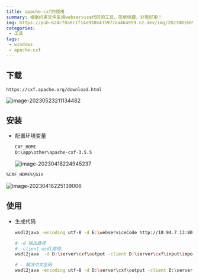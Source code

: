 ```yaml
---
title: apache-cxf的使用
summary: 根据约束文件生成webservice代码的工具，简单快捷，非常好用！
img: https://pub-b24cf0a8c1f14e9386435977aa464959.r2.dev/img/20230816092704.png
categories:
 - 工具
tags:
 - windows
 - apache-cxf
---
```


## 下载

```http
https://cxf.apache.org/download.html
```

![image-20230523211134482](https://pub-b24cf0a8c1f14e9386435977aa464959.r2.dev/img/20230523211136.png)

## 安装

- 配置环境变量

  ```txt
  CXF_HOME
  D:\app\other\apache-cxf-3.5.5
  ```

  ![image-20230418224945237](https://pub-b24cf0a8c1f14e9386435977aa464959.r2.dev/img/image-20230418224945237.png)

```txt
%CXF_HOME%\bin
```



![image-20230418225139006](https://pub-b24cf0a8c1f14e9386435977aa464959.r2.dev/img/image-20230418225139006.png)

## 使用

- 生成代码

  ```sh
  wsdl2java -encoding utf-8 -d E:\webserviceCode http://10.94.7.13:8080/cross/htj_2crs2_ws27/cross?wsdl
  ```

  ```sh
  # -d 输出路径
  # -client wsdl路径
  wsdl2java  -d D:\server\cxf\output -client D:\server\cxf\input\importPOViewSrv.wsdl
  
  # - 解决中文乱码
  wsdl2java -encoding utf-8 -d D:\server\cxf\output -client D:\server\cxf\input\OSB_SSCM_ZX_HQ_ImportOrderUpdateOrCancelSrv.wsdl
  ```

  

